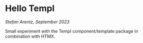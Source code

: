 # Hello Templ
_Stefan Arentz, September 2023_

Small experiment with the Templ component/template package in combination with HTMX.

